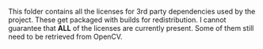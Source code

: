This folder contains all the licenses for 3rd party dependencies used by the project. These get packaged with builds for redistribution. I cannot guarantee that **ALL** of the licenses are currently present. Some of them still need to be retrieved from OpenCV. 
